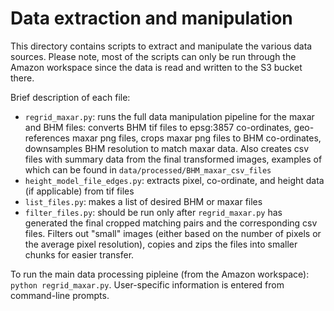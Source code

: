 # Data extraction and manipulation

This directory contains scripts to extract and manipulate the various data sources. Please note, most of the scripts can only be run through the Amazon workspace
since the data is read and written to the S3 bucket there.

Brief description of each file:
 
* `regrid_maxar.py`: runs the full data manipulation pipeline for the maxar and BHM files: converts BHM tif files to epsg:3857 co-ordinates, geo-references maxar png files, crops maxar png files to BHM co-ordinates, downsamples BHM resolution to match maxar data. Also creates csv files with summary data from the final transformed images, examples of which can be found in `data/processed/BHM_maxar_csv_files`
* `height_model_file_edges.py`: extracts pixel, co-ordinate, and height data (if applicable) from tif files
* `list_files.py`: makes a list of desired BHM or maxar files
* `filter_files.py`: should be run only after `regrid_maxar.py` has generated the final cropped matching pairs and the corresponding csv files. Filters out "small" images (either based on the number of pixels or the average pixel resolution), copies and zips the files into smaller chunks for easier transfer.

To run the main data processing pipleine (from the Amazon workspace): `python regrid_maxar.py`. User-specific information is entered from command-line prompts.
